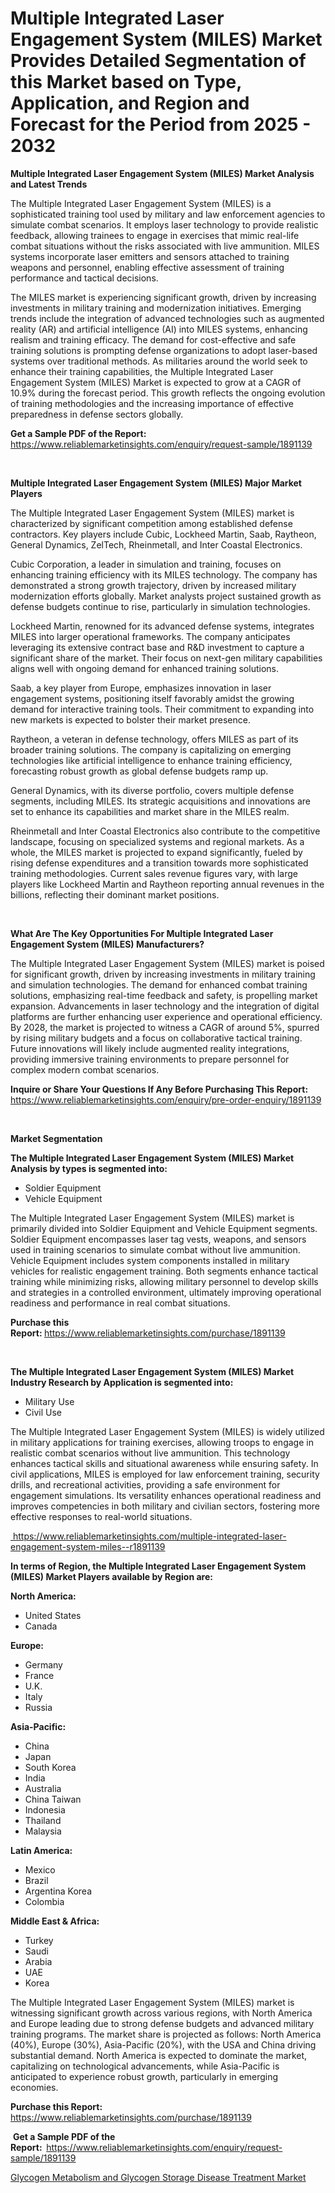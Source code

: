 <p><h1>Multiple Integrated Laser Engagement System (MILES) Market Provides Detailed Segmentation of this Market based on Type, Application, and Region and Forecast for the Period from 2025 - 2032</h1></p><p><strong>Multiple Integrated Laser Engagement System (MILES) Market Analysis and Latest Trends</strong></p>
<p><p>The Multiple Integrated Laser Engagement System (MILES) is a sophisticated training tool used by military and law enforcement agencies to simulate combat scenarios. It employs laser technology to provide realistic feedback, allowing trainees to engage in exercises that mimic real-life combat situations without the risks associated with live ammunition. MILES systems incorporate laser emitters and sensors attached to training weapons and personnel, enabling effective assessment of training performance and tactical decisions.</p><p>The MILES market is experiencing significant growth, driven by increasing investments in military training and modernization initiatives. Emerging trends include the integration of advanced technologies such as augmented reality (AR) and artificial intelligence (AI) into MILES systems, enhancing realism and training efficacy. The demand for cost-effective and safe training solutions is prompting defense organizations to adopt laser-based systems over traditional methods. As militaries around the world seek to enhance their training capabilities, the Multiple Integrated Laser Engagement System (MILES) Market is expected to grow at a CAGR of 10.9% during the forecast period. This growth reflects the ongoing evolution of training methodologies and the increasing importance of effective preparedness in defense sectors globally.</p></p>
<p><strong>Get a Sample PDF of the Report:&nbsp;</strong> <a href="https://www.reliablemarketinsights.com/enquiry/request-sample/1891139?utm_campaign=1938&utm_medium=2&utm_source=Github&utm_content=ia&utm_term=14012025&utm_id=multiple-integrated-laser-engagement-system-miles">https://www.reliablemarketinsights.com/enquiry/request-sample/1891139</a></p>
<p>&nbsp;</p>
<p><strong>Multiple Integrated Laser Engagement System (MILES) Major Market Players</strong></p>
<p><p>The Multiple Integrated Laser Engagement System (MILES) market is characterized by significant competition among established defense contractors. Key players include Cubic, Lockheed Martin, Saab, Raytheon, General Dynamics, ZelTech, Rheinmetall, and Inter Coastal Electronics.</p><p>Cubic Corporation, a leader in simulation and training, focuses on enhancing training efficiency with its MILES technology. The company has demonstrated a strong growth trajectory, driven by increased military modernization efforts globally. Market analysts project sustained growth as defense budgets continue to rise, particularly in simulation technologies.</p><p>Lockheed Martin, renowned for its advanced defense systems, integrates MILES into larger operational frameworks. The company anticipates leveraging its extensive contract base and R&D investment to capture a significant share of the market. Their focus on next-gen military capabilities aligns well with ongoing demand for enhanced training solutions.</p><p>Saab, a key player from Europe, emphasizes innovation in laser engagement systems, positioning itself favorably amidst the growing demand for interactive training tools. Their commitment to expanding into new markets is expected to bolster their market presence.</p><p>Raytheon, a veteran in defense technology, offers MILES as part of its broader training solutions. The company is capitalizing on emerging technologies like artificial intelligence to enhance training efficiency, forecasting robust growth as global defense budgets ramp up.</p><p>General Dynamics, with its diverse portfolio, covers multiple defense segments, including MILES. Its strategic acquisitions and innovations are set to enhance its capabilities and market share in the MILES realm.</p><p>Rheinmetall and Inter Coastal Electronics also contribute to the competitive landscape, focusing on specialized systems and regional markets. As a whole, the MILES market is projected to expand significantly, fueled by rising defense expenditures and a transition towards more sophisticated training methodologies. Current sales revenue figures vary, with large players like Lockheed Martin and Raytheon reporting annual revenues in the billions, reflecting their dominant market positions.</p></p>
<p>&nbsp;</p>
<p><strong>What Are The Key Opportunities For Multiple Integrated Laser Engagement System (MILES) Manufacturers?</strong></p>
<p><p>The Multiple Integrated Laser Engagement System (MILES) market is poised for significant growth, driven by increasing investments in military training and simulation technologies. The demand for enhanced combat training solutions, emphasizing real-time feedback and safety, is propelling market expansion. Advancements in laser technology and the integration of digital platforms are further enhancing user experience and operational efficiency. By 2028, the market is projected to witness a CAGR of around 5%, spurred by rising military budgets and a focus on collaborative tactical training. Future innovations will likely include augmented reality integrations, providing immersive training environments to prepare personnel for complex modern combat scenarios.</p></p>
<p><strong>Inquire or Share Your Questions If Any Before Purchasing This Report:</strong> <a href="https://www.reliablemarketinsights.com/enquiry/pre-order-enquiry/1891139?utm_campaign=1938&utm_medium=2&utm_source=Github&utm_content=ia&utm_term=14012025&utm_id=multiple-integrated-laser-engagement-system-miles">https://www.reliablemarketinsights.com/enquiry/pre-order-enquiry/1891139</a></p>
<p>&nbsp;</p>
<p><strong>Market Segmentation</strong></p>
<p><strong>The Multiple Integrated Laser Engagement System (MILES) Market Analysis by types is segmented into:</strong></p>
<p><ul><li>Soldier Equipment</li><li>Vehicle Equipment</li></ul></p>
<p><p>The Multiple Integrated Laser Engagement System (MILES) market is primarily divided into Soldier Equipment and Vehicle Equipment segments. Soldier Equipment encompasses laser tag vests, weapons, and sensors used in training scenarios to simulate combat without live ammunition. Vehicle Equipment includes system components installed in military vehicles for realistic engagement training. Both segments enhance tactical training while minimizing risks, allowing military personnel to develop skills and strategies in a controlled environment, ultimately improving operational readiness and performance in real combat situations.</p></p>
<p><strong>Purchase this Report:&nbsp;</strong><a href="https://www.reliablemarketinsights.com/purchase/1891139?utm_campaign=1938&utm_medium=2&utm_source=Github&utm_content=ia&utm_term=14012025&utm_id=multiple-integrated-laser-engagement-system-miles">https://www.reliablemarketinsights.com/purchase/1891139</a></p>
<p>&nbsp;</p>
<p><strong>The Multiple Integrated Laser Engagement System (MILES) Market Industry Research by Application is segmented into:</strong></p>
<p><ul><li>Military Use</li><li>Civil Use</li></ul></p>
<p><p>The Multiple Integrated Laser Engagement System (MILES) is widely utilized in military applications for training exercises, allowing troops to engage in realistic combat scenarios without live ammunition. This technology enhances tactical skills and situational awareness while ensuring safety. In civil applications, MILES is employed for law enforcement training, security drills, and recreational activities, providing a safe environment for engagement simulations. Its versatility enhances operational readiness and improves competencies in both military and civilian sectors, fostering more effective responses to real-world situations.</p></p>
<p><a href="https://www.reliablemarketinsights.com/multiple-integrated-laser-engagement-system-miles--r1891139?utm_campaign=1938&utm_medium=2&utm_source=Github&utm_content=ia&utm_term=14012025&utm_id=multiple-integrated-laser-engagement-system-miles">&nbsp;https://www.reliablemarketinsights.com/multiple-integrated-laser-engagement-system-miles--r1891139</a></p>
<p><strong>In terms of Region, the Multiple Integrated Laser Engagement System (MILES) Market Players available by Region are:</strong></p>
<p>
    <p> <strong> North America: </strong>
        <ul>
            <li>United States</li>
            <li>Canada</li>
        </ul>
        </p> 
    <p> <strong> Europe: </strong>
        <ul>
            <li>Germany</li>
            <li>France</li>
            <li>U.K.</li>
            <li>Italy</li>
            <li>Russia</li>
        </ul>
        </p> 
    <p> <strong> Asia-Pacific: </strong>
        <ul>
            <li>China</li>
            <li>Japan</li>
            <li>South Korea</li>
            <li>India</li>
            <li>Australia</li>
            <li>China Taiwan</li>
            <li>Indonesia</li>
            <li>Thailand</li>
            <li>Malaysia</li>
        </ul>
        </p> 
    <p> <strong> Latin America: </strong>
        <ul>
            <li>Mexico</li>
            <li>Brazil</li>
            <li>Argentina Korea</li>
            <li>Colombia</li>
        </ul>
        </p> 
    <p> <strong> Middle East & Africa: </strong>
        <ul>
            <li>Turkey</li>
            <li>Saudi</li>
            <li>Arabia</li>
            <li>UAE</li>
            <li>Korea</li>
        </ul>
    </p>
    </p>
<p><p>The Multiple Integrated Laser Engagement System (MILES) market is witnessing significant growth across various regions, with North America and Europe leading due to strong defense budgets and advanced military training programs. The market share is projected as follows: North America (40%), Europe (30%), Asia-Pacific (20%), with the USA and China driving substantial demand. North America is expected to dominate the market, capitalizing on technological advancements, while Asia-Pacific is anticipated to experience robust growth, particularly in emerging economies.</p></p>
<p><strong>Purchase this Report: </strong><a href="https://www.reliablemarketinsights.com/purchase/1891139?utm_campaign=1938&utm_medium=2&utm_source=Github&utm_content=ia&utm_term=14012025&utm_id=multiple-integrated-laser-engagement-system-miles">https://www.reliablemarketinsights.com/purchase/1891139</a></p>
<p>&nbsp;<strong>Get a Sample PDF of the Report:&nbsp;&nbsp;</strong><a href="https://www.reliablemarketinsights.com/enquiry/request-sample/1891139?utm_campaign=1938&utm_medium=2&utm_source=Github&utm_content=ia&utm_term=14012025&utm_id=multiple-integrated-laser-engagement-system-miles">https://www.reliablemarketinsights.com/enquiry/request-sample/1891139</a></p>
<p><strong></strong></p>
<p><p><a href="https://github.com/provorikovar/Market-Research-Report-List-6/blob/main/glycogen-metabolism-and-glycogen-storage-disease-treatment-market.md?utm_campaign=1938&utm_medium=2&utm_source=Github&utm_content=ia&utm_term=14012025&utm_id=multiple-integrated-laser-engagement-system-miles">Glycogen Metabolism and Glycogen Storage Disease Treatment Market</a></p></p>